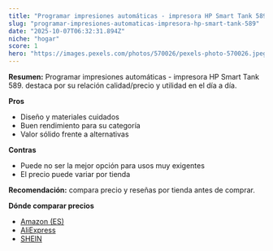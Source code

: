 ```yaml
---
title: "Programar impresiones automáticas - impresora HP Smart Tank 589."
slug: "programar-impresiones-automaticas-impresora-hp-smart-tank-589"
date: "2025-10-07T06:32:31.894Z"
niche: "hogar"
score: 1
hero: "https://images.pexels.com/photos/570026/pexels-photo-570026.jpeg?auto=compress&cs=tinysrgb&fit=crop&h=627&w=1200&auto=compress&cs=tinysrgb&w=1200&h=675&fit=crop"
---
```


**Resumen:** Programar impresiones automáticas - impresora HP Smart Tank 589. destaca por su relación calidad/precio y utilidad en el día a día.

**Pros**
- Diseño y materiales cuidados
- Buen rendimiento para su categoría
- Valor sólido frente a alternativas

**Contras**
- Puede no ser la mejor opción para usos muy exigentes
- El precio puede variar por tienda

**Recomendación:** compara precio y reseñas por tienda antes de comprar.

**Dónde comparar precios**
- [Amazon (ES)](https://www.amazon.es/s?k=Programar%20impresiones%20autom%C3%A1ticas%20-%20impresora%20HP%20Smart%20Tank%20589.&tag=teknovashop25-21)
- [AliExpress](https://www.aliexpress.com/wholesale?SearchText=Programar%20impresiones%20autom%C3%A1ticas%20-%20impresora%20HP%20Smart%20Tank%20589.)
- [SHEIN](https://www.shein.com/pdsearch/Programar%20impresiones%20autom%C3%A1ticas%20-%20impresora%20HP%20Smart%20Tank%20589.)